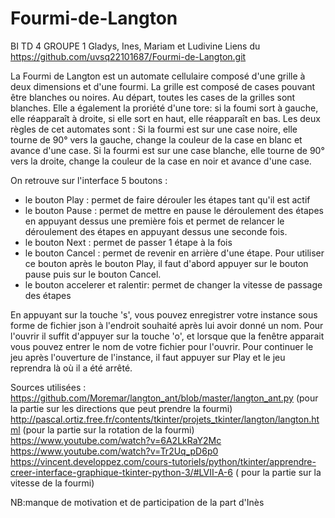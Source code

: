 # Fourmi-de-Langton
BI TD 4 GROUPE 1
Gladys, Ines, Mariam et Ludivine
Liens du https://github.com/uvsq22101687/Fourmi-de-Langton.git

La Fourmi de Langton est un automate cellulaire composé d'une grille à deux dimensions et d'une fourmi. La grille est composé de cases pouvant être blanches ou noires. Au départ, toutes les cases de la grilles sont blanches. Elle a également la proriété d'une tore: si la foumi sort à gauche, elle réapparaît à droite, si elle sort en haut, elle réapparaît en bas. 
Les deux règles de cet automates sont : 
Si la fourmi est sur une case noire, elle tourne de 90° vers la gauche, change la couleur de la case en blanc et avance d'une case. 
Si la fourmi est sur une case blanche, elle tourne de 90° vers la droite, change la couleur de la case en noir et avance d'une case.

On retrouve sur l'interface 5 boutons : 
- le bouton Play : permet de faire dérouler les étapes tant qu'il est actif
- le bouton Pause : permet de mettre en pause le déroulement des étapes en appuyant dessus une première fois et permet de relancer le déroulement des étapes en appuyant dessus une seconde fois. 
- le bouton Next : permet de passer 1 étape à la fois
- le bouton Cancel : permet de revenir en arrière d'une étape. Pour utiliser ce bouton après le bouton Play, il faut d'abord appuyer sur le bouton pause puis sur le bouton Cancel. 
- le bouton accelerer et ralentir: permet de changer la vitesse de passage des étapes

En appuyant sur la touche 's', vous pouvez enregistrer votre instance sous forme de fichier json à l'endroit souhaité après lui avoir donné un nom.
Pour l'ouvrir il suffit d'appuyer sur la touche 'o', et lorsque que la fenêtre apparait vous pouvez entrer le nom de votre fichier pour l'ouvrir. 
Pour continuer le jeu après l'ouverture de l'instance, il faut appuyer sur Play et le jeu reprendra là où il a été arrêté. 







Sources utilisées :
https://github.com/Moremar/langton_ant/blob/master/langton_ant.py (pour la partie sur les directions que peut prendre la fourmi)
http://pascal.ortiz.free.fr/contents/tkinter/projets_tkinter/langton/langton.html (pour la partie sur la rotation de la fourmi) 
https://www.youtube.com/watch?v=6A2LkRaY2Mc
https://www.youtube.com/watch?v=Tr2Uq_pD6p0
https://vincent.developpez.com/cours-tutoriels/python/tkinter/apprendre-creer-interface-graphique-tkinter-python-3/#LVII-A-6
( pour la partie sur la vitesse de la fourmi)

NB:manque de motivation et de participation de la part d'Inès

